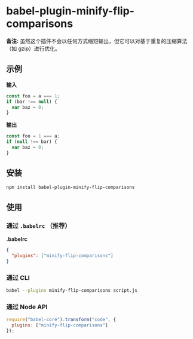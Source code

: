 # babel-plugin-minify-flip-comparisons

**备注:** 虽然这个插件不会以任何方式缩短输出，但它可以对基于重复的压缩算法（如 gzip）进行优化。

## 示例

**输入**

```javascript
const foo = a === 1;
if (bar !== null) {
  var baz = 0;
}
```

**输出**

```javascript
const foo = 1 === a;
if (null !== bar) {
  var baz = 0;
}
```

## 安装

```sh
npm install babel-plugin-minify-flip-comparisons
```

## 使用

### 通过 `.babelrc` （推荐）

**.babelrc**

```json
{
  "plugins": ["minify-flip-comparisons"]
}
```

### 通过 CLI

```sh
babel --plugins minify-flip-comparisons script.js
```

### 通过 Node API

```javascript
require("babel-core").transform("code", {
  plugins: ["minify-flip-comparisons"]
});
```
